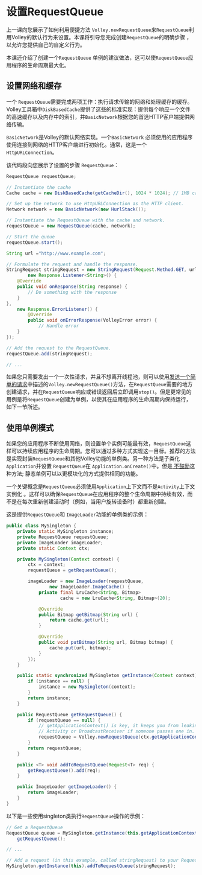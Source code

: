 # 设置RequestQueue

上一课向您展示了如何利用便捷方法 `Volley.newRequestQueue`来`RequestQueue`利用Volley的默认行为来设置。本课将引导您完成创建`RequestQueue`的明确步骤 ，以允许您提供自己的自定义行为。

本课还介绍了创建一个`RequestQueue` 单例的建议做法，这可以使`RequestQueue`应用程序的生命周期最大化。

## 设置网络和缓存

一个 `RequestQueue`需要完成两项工作：执行请求传输的网络和处理缓存的缓存。Volley工具箱中`DiskBasedCache`提供了这些的标准实现：提供每个响应一个文件的高速缓存以及内存中的索引，并`BasicNetwork`根据您的首选HTTP客户端提供网络传输。

`BasicNetwork`是Volley的默认网络实现。一个`BasicNetwork` 必须使用的应用程序使用连接到网络的HTTP客户端进行初始化。通常，这是一个`HttpURLConnection`。

该代码段向您展示了设置的步骤 `RequestQueue`：

```java
RequestQueue requestQueue;

// Instantiate the cache
Cache cache = new DiskBasedCache(getCacheDir(), 1024 * 1024); // 1MB cap

// Set up the network to use HttpURLConnection as the HTTP client.
Network network = new BasicNetwork(new HurlStack());

// Instantiate the RequestQueue with the cache and network.
requestQueue = new RequestQueue(cache, network);

// Start the queue
requestQueue.start();

String url ="http://www.example.com";

// Formulate the request and handle the response.
StringRequest stringRequest = new StringRequest(Request.Method.GET, url,
        new Response.Listener<String>() {
    @Override
    public void onResponse(String response) {
        // Do something with the response
    }
},
    new Response.ErrorListener() {
        @Override
        public void onErrorResponse(VolleyError error) {
            // Handle error
    }
});

// Add the request to the RequestQueue.
requestQueue.add(stringRequest);

// ...
```

如果您只需要发出一个一次性请求，并且不想离开线程池，则可以使用[发送一个简单的请求](https://developer.android.com/training/volley/simple.html)中描述的`Volley.newRequestQueue()`方法，在`RequestQueue`需要的地方创建请求，并在`RequestQueue`响应或错误返回后立即调用`stop()`。但是更常见的用例是将`RequestQueue`创建为单例，以使其在应用程序的生命周期内保持运行，如下一节所述。

## 使用单例模式

如果您的应用程序不断使用网络，则设置单个实例可能最有效，`RequestQueue`这样可以持续应用程序的生命周期。您可以通过多种方式实现这一目标。推荐的方法是实现封装`RequestQueue`和其他Volley功能的单例类。另一种方法是子类化`Application`并设置 `RequestQueue`在 `Application.onCreate()`中。但是[ 不鼓励](https://developer.android.com/reference/android/app/Application.html)这种方法; 静态单例可以以更模块化的方式提供相同的功能。

一个关键概念是`RequestQueue`必须使用`Application`上下文而不是`Activity`上下文实例化 。这样可以确保`RequestQueue`在应用程序的整个生命周期中持续有效，而不是在每次重新创建活动时（例如，当用户旋转设备时）都重新创建。

这是提供`RequestQueue`和 `ImageLoader`功能的单例类的示例：

```java
public class MySingleton {
    private static MySingleton instance;
    private RequestQueue requestQueue;
    private ImageLoader imageLoader;
    private static Context ctx;

    private MySingleton(Context context) {
        ctx = context;
        requestQueue = getRequestQueue();

        imageLoader = new ImageLoader(requestQueue,
                new ImageLoader.ImageCache() {
            private final LruCache<String, Bitmap>
                    cache = new LruCache<String, Bitmap>(20);

            @Override
            public Bitmap getBitmap(String url) {
                return cache.get(url);
            }

            @Override
            public void putBitmap(String url, Bitmap bitmap) {
                cache.put(url, bitmap);
            }
        });
    }

    public static synchronized MySingleton getInstance(Context context) {
        if (instance == null) {
            instance = new MySingleton(context);
        }
        return instance;
    }

    public RequestQueue getRequestQueue() {
        if (requestQueue == null) {
            // getApplicationContext() is key, it keeps you from leaking the
            // Activity or BroadcastReceiver if someone passes one in.
            requestQueue = Volley.newRequestQueue(ctx.getApplicationContext());
        }
        return requestQueue;
    }

    public <T> void addToRequestQueue(Request<T> req) {
        getRequestQueue().add(req);
    }

    public ImageLoader getImageLoader() {
        return imageLoader;
    }
}
```

以下是一些使用singleton类执行`RequestQueue`操作的示例：

```java
// Get a RequestQueue
RequestQueue queue = MySingleton.getInstance(this.getApplicationContext()).
    getRequestQueue();

// ...

// Add a request (in this example, called stringRequest) to your RequestQueue.
MySingleton.getInstance(this).addToRequestQueue(stringRequest);
```

